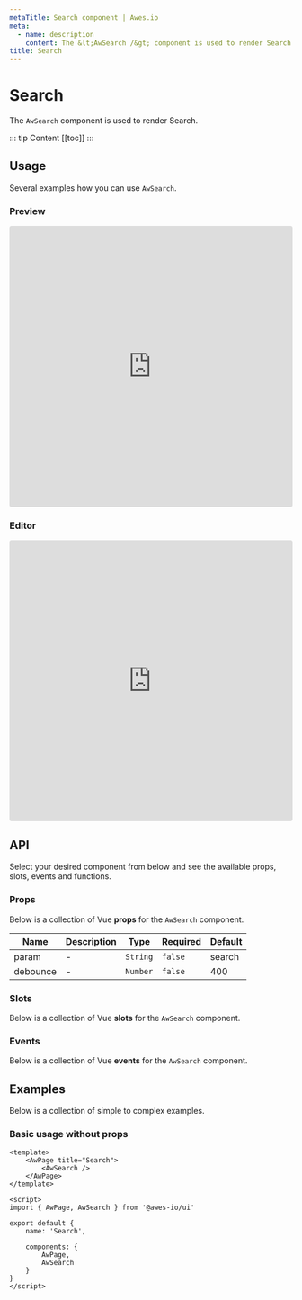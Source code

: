```yaml
---
metaTitle: Search сomponent | Awes.io
meta:
  - name: description
    content: The &lt;AwSearch /&gt; component is used to render Search - UI Vue component for Awes.io.
title: Search
---
```

# Search

The `AwSearch` component is used to render Search.

::: tip Content
[[toc]]
:::

## Usage
Several examples how you can use `AwSearch`.

### Preview
<iframe
     src='https://codesandbox.io/embed/github/awes-io/client/tree/master/examples/basic-ui?autoresize=1&fontsize=14&hidenavigation=1&initialpath=%2Faw-search&module=%2Fpages%2Faw-search.vue&theme=dark&view=preview'
     style='width:100%; height:500px; border:0; border-radius: 4px; overflow:hidden;'
     title='basic-ui'
     allow='geolocation; microphone; camera; midi; vr; accelerometer; gyroscope; payment; ambient-light-sensor; encrypted-media; usb'
     sandbox='allow-modals allow-forms allow-popups allow-scripts allow-same-origin'
   ></iframe>

### Editor
<iframe
     src='https://codesandbox.io/embed/github/awes-io/client/tree/master/examples/basic-ui?autoresize=1&fontsize=14&hidenavigation=1&initialpath=%2Faw-search&module=%2Fpages%2Faw-search.vue&theme=dark&view=editor'
     style='width:100%; height:500px; border:0; border-radius: 4px; overflow:hidden;'
     title='basic-ui'
     allow='geolocation; microphone; camera; midi; vr; accelerometer; gyroscope; payment; ambient-light-sensor; encrypted-media; usb'
     sandbox='allow-modals allow-forms allow-popups allow-scripts allow-same-origin'
   ></iframe>

## API
Select your desired component from below and see the available props, slots, events and functions.

### Props
Below is a collection of Vue **props** for the `AwSearch` component.
<!-- @vuese:AwSearch:props:start -->
|Name|Description|Type|Required|Default|
|---|---|---|---|---|
|param|-|`String`|`false`|search|
|debounce|-|`Number`|`false`|400|

<!-- @vuese:AwSearch:props:end -->





### Slots
Below is a collection of Vue **slots** for the `AwSearch` component.
<!-- @vuese:AwSearch:slots:start -->

<!-- @vuese:AwSearch:slots:end -->

### Events
Below is a collection of Vue **events** for the `AwSearch` component.
<!-- @vuese:AwSearch:events:start -->

<!-- @vuese:AwSearch:events:end -->
## Examples
Below is a collection of simple to complex examples.

### Basic usage without props
```vue
<template>
    <AwPage title="Search">
        <AwSearch />
    </AwPage>
</template>

<script>
import { AwPage, AwSearch } from '@awes-io/ui'

export default {
    name: 'Search',

    components: {
        AwPage,
        AwSearch
    }
}
</script>

```

